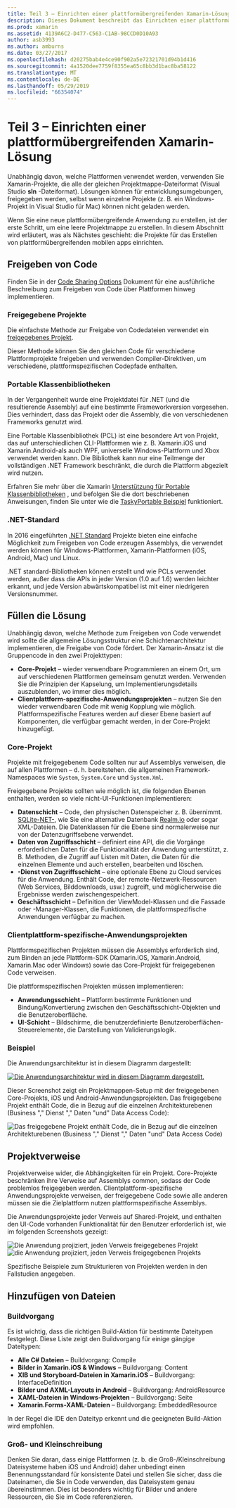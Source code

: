 ```yaml
---
title: Teil 3 – Einrichten einer plattformübergreifenden Xamarin-Lösung
description: Dieses Dokument beschreibt das Einrichten einer plattformübergreifenden Lösung in Xamarin. Es wird erläutert, verschiedene Strategien wie z. B. freigegebene Projekte "und".NET Standard für die Codefreigabe.
ms.prod: xamarin
ms.assetid: 4139A6C2-D477-C563-C1AB-98CCD0D10A93
author: asb3993
ms.author: amburns
ms.date: 03/27/2017
ms.openlocfilehash: d20275bab4e4ce90f902a5e72321701d94b1d416
ms.sourcegitcommit: 4a1520dee7759f8355ea65c8bb3d1bac8ba58122
ms.translationtype: MT
ms.contentlocale: de-DE
ms.lasthandoff: 05/29/2019
ms.locfileid: "66354074"
---
```

# <a name="part-3---setting-up-a-xamarin-cross-platform-solution"></a>Teil 3 – Einrichten einer plattformübergreifenden Xamarin-Lösung

Unabhängig davon, welche Plattformen verwendet werden, verwenden Sie Xamarin-Projekte, die alle der gleichen Projektmappe-Dateiformat (Visual Studio **sln** -Dateiformat). Lösungen können für entwicklungsumgebungen, freigegeben werden, selbst wenn einzelne Projekte (z. B. ein Windows-Projekt in Visual Studio für Mac) können nicht geladen werden.



Wenn Sie eine neue plattformübergreifende Anwendung zu erstellen, ist der erste Schritt, um eine leere Projektmappe zu erstellen. In diesem Abschnitt wird erläutert, was als Nächstes geschieht: die Projekte für das Erstellen von plattformübergreifenden mobilen apps einrichten.

 <a name="Sharing_Code" />


## <a name="sharing-code"></a>Freigeben von Code

Finden Sie in der [Code Sharing Options](~/cross-platform/app-fundamentals/code-sharing.md) Dokument für eine ausführliche Beschreibung zum Freigeben von Code über Plattformen hinweg implementieren.

 <a name="Shared_Asset_Projects" />


### <a name="shared-projects"></a>Freigegebene Projekte

Die einfachste Methode zur Freigabe von Codedateien verwendet ein [freigegebenes Projekt](~/cross-platform/app-fundamentals/shared-projects.md).

Dieser Methode können Sie den gleichen Code für verschiedene Plattformprojekte freigeben und verwenden Compiler-Direktiven, um verschiedene, plattformspezifischen Codepfade enthalten.

 <a name="Portable_Class_Libraries" />


### <a name="portable-class-libraries-pcl"></a>Portable Klassenbibliotheken

In der Vergangenheit wurde eine Projektdatei für .NET (und die resultierende Assembly) auf eine bestimmte Frameworkversion vorgesehen. Dies verhindert, dass das Projekt oder die Assembly, die von verschiedenen Frameworks genutzt wird.

Eine Portable Klassenbibliothek (PCL) ist eine besondere Art von Projekt, das auf unterschiedlichen CLI-Plattformen wie z. B. Xamarin.iOS und Xamarin.Android-als auch WPF, universelle Windows-Plattform und Xbox verwendet werden kann. Die Bibliothek kann nur eine Teilmenge der vollständigen .NET Framework beschränkt, die durch die Plattform abgezielt wird nutzen.

Erfahren Sie mehr über die Xamarin [Unterstützung für Portable Klassenbibliotheken](~/cross-platform/app-fundamentals/pcl.md) , und befolgen Sie die dort beschriebenen Anweisungen, finden Sie unter wie die [TaskyPortable Beispiel](https://github.com/xamarin/mobile-samples/tree/master/TaskyPortable) funktioniert.


### <a name="net-standard"></a>.NET-Standard

In 2016 eingeführten [.NET Standard](~/cross-platform/app-fundamentals/net-standard.md) Projekte bieten eine einfache Möglichkeit zum Freigeben von Code erzeugen Assemblys, die verwendet werden können für Windows-Plattformen, Xamarin-Plattformen (iOS, Android, Mac) und Linux.

.NET standard-Bibliotheken können erstellt und wie PCLs verwendet werden, außer dass die APIs in jeder Version (1.0 auf 1.6) werden leichter erkannt, und jede Version abwärtskompatibel ist mit einer niedrigeren Versionsnummer.



 <a name="Populating_the_Solution" />


## <a name="populating-the-solution"></a>Füllen die Lösung

Unabhängig davon, welche Methode zum Freigeben von Code verwendet wird sollte die allgemeine Lösungsstruktur eine Schichtenarchitektur implementieren, die Freigabe von Code fördert.
Der Xamarin-Ansatz ist die Gruppencode in den zwei Projekttypen:

-   **Core-Projekt** – wieder verwendbare Programmieren an einem Ort, um auf verschiedenen Plattformen gemeinsam genutzt werden. Verwenden Sie die Prinzipien der Kapselung, um Implementierungsdetails auszublenden, wo immer dies möglich.
-   **Clientplattform-spezifische-Anwendungsprojekten** – nutzen Sie den wieder verwendbaren Code mit wenig Kopplung wie möglich. Plattformspezifische Features werden auf dieser Ebene basiert auf Komponenten, die verfügbar gemacht werden, in der Core-Projekt hinzugefügt.


 <a name="Core_Project" />


### <a name="core-project"></a>Core-Projekt

Projekte mit freigegebenem Code sollten nur auf Assemblys verweisen, die auf allen Plattformen – d. h. bereitstehen. die allgemeinen Framework-Namespaces wie `System`, `System.Core` und `System.Xml`.

Freigegebene Projekte sollten wie möglich ist, die folgenden Ebenen enthalten, werden so viele nicht-UI-Funktionen implementieren:

-   **Datenschicht** – Code, den physischen Datenspeicher z. B. übernimmt.  [SQLite-NET-](https://github.com/praeclarum/sqlite-net), wie Sie eine alternative Datenbank [Realm.io](https://realm.io/products/realm-mobile-database/) oder sogar XML-Dateien. Die Datenklassen für die Ebene sind normalerweise nur von der Datenzugriffsebene verwendet.
-   **Daten von Zugriffsschicht** – definiert eine API, die die Vorgänge erforderlichen Daten für die Funktionalität der Anwendung unterstützt, z. B. Methoden, die Zugriff auf Listen mit Daten, die Daten für die einzelnen Elemente und auch erstellen, bearbeiten und löschen.
-   **-Dienst von Zugriffsschicht** – eine optionale Ebene zu Cloud services für die Anwendung. Enthält Code, der remote-Netzwerk-Ressourcen (Web Services, Bilddownloads, usw.) zugreift, und möglicherweise die Ergebnisse werden zwischengespeichert.
-   **Geschäftsschicht** – Definition der ViewModel-Klassen und die Fassade oder -Manager-Klassen, die Funktionen, die plattformspezifische Anwendungen verfügbar zu machen.


 <a name="Platform-Specific_Application_Projects" />


### <a name="platform-specific-application-projects"></a>Clientplattform-spezifische-Anwendungsprojekten

Plattformspezifischen Projekten müssen die Assemblys erforderlich sind, zum Binden an jede Plattform-SDK (Xamarin.iOS, Xamarin.Android, Xamarin.Mac oder Windows) sowie das Core-Projekt für freigegebenen Code verweisen.

Die plattformspezifischen Projekten müssen implementieren:

-   **Anwendungsschicht** – Plattform bestimmte Funktionen und Bindung/Konvertierung zwischen den Geschäftsschicht-Objekten und die Benutzeroberfläche.
-   **UI-Schicht** – Bildschirme, die benutzerdefinierte Benutzeroberflächen-Steuerelemente, die Darstellung von Validierungslogik.


<a name="Example" />


### <a name="example"></a>Beispiel

Die Anwendungsarchitektur ist in diesem Diagramm dargestellt:

 [ ![](setting-up-a-xamarin-cross-platform-solution-images/conceptualarchitecture.png "Die Anwendungsarchitektur wird in diesem Diagramm dargestellt.")](setting-up-a-xamarin-cross-platform-solution-images/conceptualarchitecture.png#lightbox)

Dieser Screenshot zeigt ein Projektmappen-Setup mit der freigegebenen Core-Projekts, iOS und Android-Anwendungsprojekten. Das freigegebene Projekt enthält Code, die in Bezug auf die einzelnen Architekturebenen (Business "," Dienst "," Daten "und" Data Access Code):

 ![](setting-up-a-xamarin-cross-platform-solution-images/core-solution-example.png "Das freigegebene Projekt enthält Code, die in Bezug auf die einzelnen Architekturebenen (Business \",\" Dienst \",\" Daten \"und\" Data Access Code)")


 <a name="Project_References" />


## <a name="project-references"></a>Projektverweise

Projektverweise wider, die Abhängigkeiten für ein Projekt. Core-Projekte beschränken ihre Verweise auf Assemblys common, sodass der Code problemlos freigegeben werden.
Clientplattform-spezifische Anwendungsprojekte verweisen, der freigegebene Code sowie alle anderen müssen sie die Zielplattform nutzen plattformspezifische Assemblys.

Die Anwendungsprojekte jeder Verweis auf Shared-Projekt, und enthalten den UI-Code vorhanden Funktionalität für den Benutzer erforderlich ist, wie im folgenden Screenshots gezeigt:

![](setting-up-a-xamarin-cross-platform-solution-images/solution-android.png "Die Anwendung projiziert, jeden Verweis freigegebenes Projekt") ![](setting-up-a-xamarin-cross-platform-solution-images/solution-ios.png "die Anwendung projiziert, jeden Verweis freigegebenen Projekts")


Spezifische Beispiele zum Strukturieren von Projekten werden in den Fallstudien angegeben.

 <a name="Adding_Files" />


## <a name="adding-files"></a>Hinzufügen von Dateien

 <a name="Build_Action" />


### <a name="build-action"></a>Buildvorgang

Es ist wichtig, dass die richtigen Build-Aktion für bestimmte Dateitypen festgelegt. Diese Liste zeigt den Buildvorgang für einige gängige Dateitypen:

-  **Alle C# Dateien** – Buildvorgang: Compile
-   **Bilder in Xamarin.iOS & Windows** – Buildvorgang: Content
-   **XIB und Storyboard-Dateien in Xamarin.iOS** – Buildvorgang: InterfaceDefinition
-   **Bilder und AXML-Layouts in Android** – Buildvorgang: AndroidResource
-  **XAML-Dateien in Windows-Projekten** – Buildvorgang: Seite
-  **Xamarin.Forms-XAML-Dateien** – Buildvorgang: EmbeddedResource


In der Regel die IDE den Dateityp erkennt und die geeigneten Build-Aktion wird empfohlen.

 <a name="Case_Sensitivity" />


### <a name="case-sensitivity"></a>Groß- und Kleinschreibung

Denken Sie daran, dass einige Plattformen (z. b. die Groß-/Kleinschreibung Dateisysteme haben
iOS und Android) daher unbedingt einen Benennungsstandard für konsistente Datei und stellen Sie sicher, dass die Dateinamen, die Sie in Code verwenden, das Dateisystem genau übereinstimmen. Dies ist besonders wichtig für Bilder und andere Ressourcen, die Sie im Code referenzieren.
